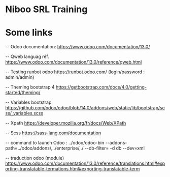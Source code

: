 # Niboo SRL Training

# Some links

-- Odoo documentation:
https://www.odoo.com/documentation/13.0/

-- Qweb languag réf.
https://www.odoo.com/documentation/13.0/reference/qweb.html

-- Testing runbot odoo
https://runbot.odoo.com/ (login/password : admin/admin)

-- Theming bootstrap 4
https://getbootstrap.com/docs/4.0/getting-started/theming/

-- Variables bootstrap
https://github.com/odoo/odoo/blob/14.0/addons/web/static/lib/bootstrap/scss/_variables.scss

-- Xpath
https://developer.mozilla.org/fr/docs/Web/XPath

-- Scss
https://sass-lang.com/documentation


-- command to launch Odoo :
../odoo/odoo-bin  --addons-path=../odoo/addons/,../enterprise/,./ --db-filter=<name db> -d db<name db> --dev=xml

-- traduction odoo (module)
https://www.odoo.com/documentation/13.0/reference/translations.html#exporting-translatable-termations.html#exporting-translatable-term
